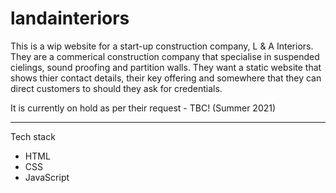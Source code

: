 # landainteriors

This is a wip website for a start-up construction company, L & A Interiors. They are a commerical construction company that specialise in suspended cielings, sound proofing and partition walls. They want a static website that shows thier contact details, their key offering and somewhere that they can direct customers to should they ask for credentials. 

It is currently on hold as per their request - TBC! (Summer 2021)

--- 

Tech stack 

* HTML
* CSS
* JavaScript 


